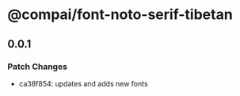 # @compai/font-noto-serif-tibetan

## 0.0.1
### Patch Changes

- ca38f854: updates and adds new fonts
